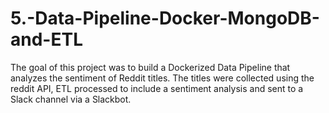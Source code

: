 # 5.-Data-Pipeline-Docker-MongoDB-and-ETL

The goal of this project was to build a Dockerized Data Pipeline that analyzes the sentiment of Reddit titles. The titles were collected using the reddit API, ETL processed to include a sentiment analysis and sent to a Slack channel via a Slackbot.
